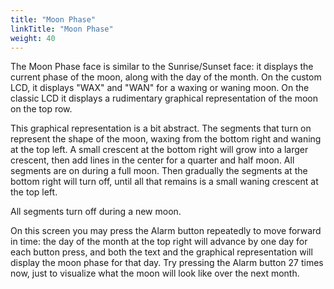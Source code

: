 ```yaml
---
title: "Moon Phase"
linkTitle: "Moon Phase"
weight: 40
---
```

The Moon Phase face is similar to the Sunrise/Sunset face: it displays the current phase of the moon, along with the day of the month. On the custom LCD, it displays "WAX" and "WAN" for a waxing or waning moon. On the classic LCD it displays a rudimentary graphical representation of the moon on the top row.

This graphical representation is a bit abstract. The segments that turn on represent the shape of the moon, waxing from the bottom right and waning at the top left. A small crescent at the bottom right will grow into a larger crescent, then add lines in the center for a quarter and half moon. All segments are on during a full moon. Then gradually the segments at the bottom right will turn off, until all that remains is a small waning crescent at the top left.

All segments turn off during a new moon.

On this screen you may press the Alarm button repeatedly to move forward in time: the day of the month at the top right will advance by one day for each button press, and both the text and the graphical representation will display the moon phase for that day. Try pressing the Alarm button 27 times now, just to visualize what the moon will look like over the next month.
